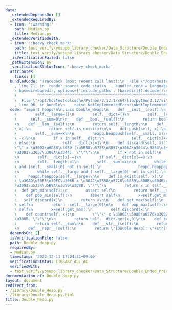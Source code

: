 ```yaml
---
data:
  _extendedDependsOn: []
  _extendedRequiredBy:
  - icon: ':warning:'
    path: Median.py
    title: Median.py
  _extendedVerifiedWith:
  - icon: ':heavy_check_mark:'
    path: test_verify/yosupo_library_checker/Data_Structure/Double_Ended_Priority_Queue-Double_Heap.test.py
    title: test_verify/yosupo_library_checker/Data_Structure/Double_Ended_Priority_Queue-Double_Heap.test.py
  _isVerificationFailed: false
  _pathExtension: py
  _verificationStatusIcon: ':heavy_check_mark:'
  attributes:
    links: []
  bundledCode: "Traceback (most recent call last):\n  File \"/opt/hostedtoolcache/Python/3.12.1/x64/lib/python3.12/site-packages/onlinejudge_verify/documentation/build.py\"\
    , line 71, in _render_source_code_stat\n    bundled_code = language.bundle(stat.path,\
    \ basedir=basedir, options={'include_paths': [basedir]}).decode()\n          \
    \         ^^^^^^^^^^^^^^^^^^^^^^^^^^^^^^^^^^^^^^^^^^^^^^^^^^^^^^^^^^^^^^^^^^^^^^^^^^^^^^^^^\n\
    \  File \"/opt/hostedtoolcache/Python/3.12.1/x64/lib/python3.12/site-packages/onlinejudge_verify/languages/python.py\"\
    , line 96, in bundle\n    raise NotImplementedError\nNotImplementedError\n"
  code: "import heapq\n\nclass Double_Heap:\n    def __init__(self):\n        self.__small=[]\n\
    \        self.__large=[]\n        self.__dict={}\n        self.__length=0\n  \
    \      self.__sum=0\n\n    def __bool__(self):\n        return bool(self.__length)\n\
    \n    def __len__(self):\n        return self.__length\n\n    def __contains__(self,\
    \ x):\n        return self.is_exist(x)\n\n    def push(self, x):\n        self.__length+=1\n\
    \        self.__sum+=x\n\n        heapq.heappush(self.__small, x)\n        heapq.heappush(self.__large,\
    \ -x)\n\n        if x in self.__dict:\n            self.__dict[x]+=1\n       \
    \ else:\n            self.__dict[x]=1\n\n    def discard(self, x):\n        \"\
    \"\" x \u3092\u6D88\u3059 (\u5B58\u5728\u3057\u306A\u3044\u5834\u5408\u306F\u4F55\
    \u3082\u3057\u306A\u3044). \"\"\"\n\n        if x not in self:\n            return\n\
    \n        self.__dict[x]-=1\n        if self.__dict[x]==0:\n            del self.__dict[x]\n\
    \n        self.__length-=1\n        self.__sum-=x\n\n        while self.__small\
    \ and (self.__small[0] not in self):\n                heapq.heappop(self.__small)\n\
    \n        while self.__large and (-self.__large[0] not in self):\n           \
    \     heapq.heappop(self.__large)\n\n    def is_exist(self, x):\n        \"\"\"\
    \ \u30AD\u30E5\u30FC\u306B x \u304C\u5B58\u5728\u3059\u308B\u304B\u3069\u3046\u304B\
    \u3092\u5224\u5B9A\u3059\u308B. \"\"\"\n        return x in self.__dict\n\n  \
    \  def get_min(self):\n        assert self\n        return self.__small[0]\n\n\
    \    def pop_min(self):\n        assert self\n        x=self.get_min()\n     \
    \   self.discard(x)\n        return x\n\n    def get_max(self):\n        assert\
    \ self\n        return -self.__large[0]\n\n    def pop_max(self):\n        assert\
    \ self\n        x=self.get_max()\n        self.discard(x)\n        return x\n\n\
    \    def count(self, x):\n        \"\"\" x \u306E\u500B\u6570\u3092\u6C42\u3081\
    \u308B. \"\"\"\n\n        return self.__dict.get(x,0)\n\n    def sum(self):\n\
    \        return self.__sum\n\n    def __str__(self):\n        return str(self.__dict)\n\
    \n    def __repr__(self):\n        return \"[Double Heap]: \"+str(self)\n"
  dependsOn: []
  isVerificationFile: false
  path: Double_Heap.py
  requiredBy:
  - Median.py
  timestamp: '2022-12-11 17:04:31+09:00'
  verificationStatus: LIBRARY_ALL_AC
  verifiedWith:
  - test_verify/yosupo_library_checker/Data_Structure/Double_Ended_Priority_Queue-Double_Heap.test.py
documentation_of: Double_Heap.py
layout: document
redirect_from:
- /library/Double_Heap.py
- /library/Double_Heap.py.html
title: Double_Heap.py
---
```

